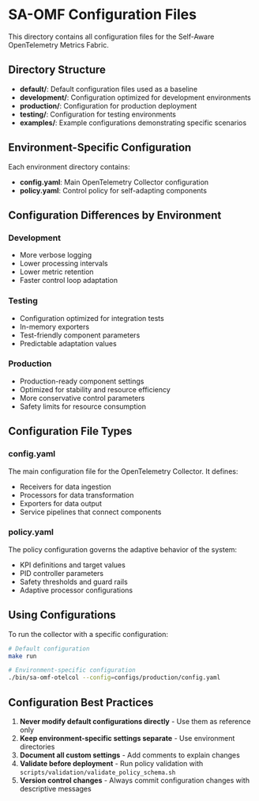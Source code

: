 # SA-OMF Configuration Files

This directory contains all configuration files for the Self-Aware OpenTelemetry Metrics Fabric.

## Directory Structure

- **default/**: Default configuration files used as a baseline
- **development/**: Configuration optimized for development environments
- **production/**: Configuration for production deployment
- **testing/**: Configuration for testing environments
- **examples/**: Example configurations demonstrating specific scenarios

## Environment-Specific Configuration

Each environment directory contains:

- **config.yaml**: Main OpenTelemetry Collector configuration
- **policy.yaml**: Control policy for self-adapting components

## Configuration Differences by Environment

### Development
- More verbose logging
- Lower processing intervals
- Lower metric retention
- Faster control loop adaptation

### Testing
- Configuration optimized for integration tests
- In-memory exporters
- Test-friendly component parameters
- Predictable adaptation values

### Production
- Production-ready component settings
- Optimized for stability and resource efficiency
- More conservative control parameters
- Safety limits for resource consumption

## Configuration File Types

### config.yaml

The main configuration file for the OpenTelemetry Collector. It defines:
- Receivers for data ingestion
- Processors for data transformation
- Exporters for data output
- Service pipelines that connect components

### policy.yaml

The policy configuration governs the adaptive behavior of the system:
- KPI definitions and target values
- PID controller parameters
- Safety thresholds and guard rails
- Adaptive processor configurations

## Using Configurations

To run the collector with a specific configuration:

```bash
# Default configuration
make run

# Environment-specific configuration
./bin/sa-omf-otelcol --config=configs/production/config.yaml
```

## Configuration Best Practices

1. **Never modify default configurations directly** - Use them as reference only
2. **Keep environment-specific settings separate** - Use environment directories
3. **Document all custom settings** - Add comments to explain changes
4. **Validate before deployment** - Run policy validation with `scripts/validation/validate_policy_schema.sh`
5. **Version control changes** - Always commit configuration changes with descriptive messages